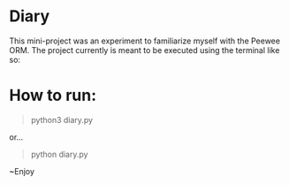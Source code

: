 # Diary

This mini-project was an experiment to familiarize myself with the Peewee ORM. The project currently is meant to be executed using the terminal like so:

# How to run:

> python3 diary.py

or...

> python diary.py

~Enjoy
